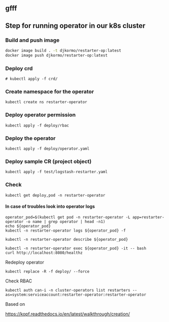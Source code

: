## gfff

## Step for running operator in our k8s cluster

### Build and push image 

```bash
docker image build . -t djkormo/restarter-op:latest
docker image push djkormo/restarter-op:latest 
```

### Deploy crd 

```console 
# kubectl apply -f crd/
```

### Create namespace for the operator

```console 
kubectl create ns restarter-operator
```

### Deploy operator permission

```console 
kubectl apply -f deploy/rbac 
```

### Deploy the operator

```console 
kubectl apply -f deploy/operator.yaml 
```

### Deploy sample CR (project object)

```console 
kubectl apply -f test/logstash-restarter.yaml 
```

### Check 

``` 
kubectl get deploy,pod -n restarter-operator
```

#### In case of troubles look into operator logs

```
operator_pod=$(kubectl get pod -n restarter-operator -L app=restarter-operator -o name | grep operator | head -n1)
echo ${operator_pod}
kubectl -n restarter-operator logs ${operator_pod} -f 
```

```
kubectl -n restarter-operator describe ${operator_pod}
```

```
kubectl -n restarter-operator exec ${operator_pod} -it -- bash
curl http://localhost:8080/healthz

```
Redeploy operator

```
kubectl replace -R -f deploy/ --force
```

Check RBAC

```
kubectl auth can-i -n cluster-operators list restarters --as=system:serviceaccount:restarter-operator:restarter-operator

```


Based on 

https://kopf.readthedocs.io/en/latest/walkthrough/creation/


